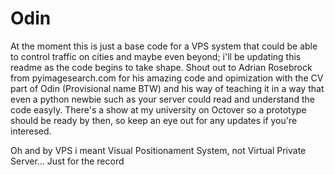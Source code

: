 # Odin
At the moment this is just a base code for a VPS system that could be able to control traffic on cities and maybe even beyond; i'll be updating this readme as the code begins to take shape. Shout out to Adrian Rosebrock from pyimagesearch.com for his amazing code and opimization with the CV part of Odin (Provisional name BTW) and his way of teaching it in a way that even a python newbie such as your server could read and understand the code easyly. There's a show at my university on Octover so a prototype should be ready by then, so keep an eye out for any updates if you're interesed.

Oh and by VPS i meant Visual Positionament System, not Virtual Private Server... Just for the record 
